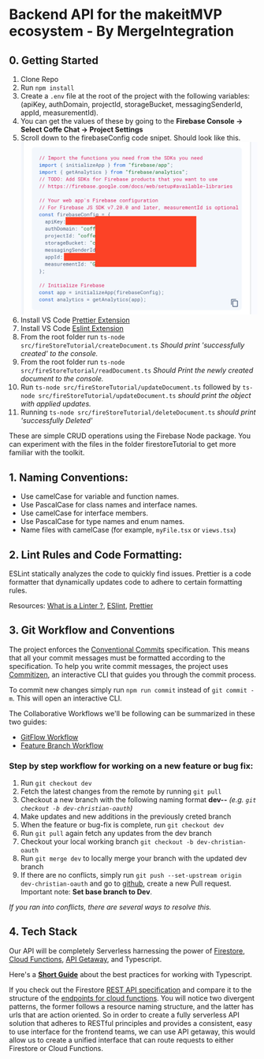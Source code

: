 # Backend API for the makeitMVP ecosystem - By MergeIntegration

## 0. Getting Started

1. Clone Repo
2. Run `npm install`
3. Create a `.env` file at the root of the project with the following variables: (apiKey, authDomain, projectId, storageBucket, messagingSenderId, appId, measurementId).
4. You can get the values of these by going to the **Firebase Console -> Select Coffe Chat -> Project Settings**
5. Scroll down to the firebaseConfig code snipet. Should look like this. ![Screenshot](./screenshot_1.png)
6. Install VS Code [Prettier Extension](https://marketplace.visualstudio.com/items?itemName=esbenp.prettier-vscode)
7. Install VS Code [Eslint Extension](https://marketplace.visualstudio.com/items?itemName=dbaeumer.vscode-eslint)
8. From the root folder run `ts-node src/fireStoreTutorial/createDocument.ts` _Should print 'successfully created' to the console._
9. From the root folder run `ts-node src/fireStoreTutorial/readDocument.ts` _Should Print the newly created document to the console._
10. Run `ts-node src/fireStoreTutorial/updateDocument.ts` followed by `ts-node src/fireStoreTutorial/updateDocument.ts` _should print the object with applied updates._
11. Running `ts-node src/fireStoreTutorial/deleteDocument.ts` _should print 'successfully Deleted'_

These are simple CRUD operations using the Firebase Node package. You can experiment with the files in the folder firestoreTutorial to get more familiar with the toolkit.

## 1. Naming Conventions:

- Use camelCase for variable and function names.
- Use PascalCase for class names and interface names.
- Use camelCase for interface members.
- Use PascalCase for type names and enum names.
- Name files with camelCase (for example, `myFile.tsx` or `views.tsx`)

## 2. Lint Rules and Code Formatting:

ESLint statically analyzes the code to quickly find issues. Prettier is a code formatter that dynamically updates code to adhere to certain formatting rules.

Resources: [What is a Linter ?](https://www.testim.io/blog/what-is-a-linter-heres-a-definition-and-quick-start-guide/), [ESlint](https://typescript-eslint.io/), [Prettier](https://prettier.io/docs/en/)

## 3. Git Workflow and Conventions

The project enforces the [Conventional Commits](https://www.conventionalcommits.org/) specification. This means that all your commit messages must be formatted according to the specification. To help you write commit messages, the project uses [Commitizen](https://github.com/commitizen/cz-cli), an interactive CLI that guides you through the commit process.

To commit new changes simply run `npm run commit` instead of `git commit -m`. This will open an interactive CLI.

The Collaborative Workflows we'll be following can be summarized in these two guides:

- [GitFlow Workflow](https://www.atlassian.com/git/tutorials/comparing-workflows/gitflow-workflow)
- [Feature Branch Workflow](https://www.atlassian.com/git/tutorials/comparing-workflows/feature-branch-workflow)

### Step by step workflow for working on a new feature or bug fix:

1. Run `git checkout dev`
2. Fetch the latest changes from the remote by running `git pull`
3. Checkout a new branch with the following naming format **dev-<user>-<feature>** _(e.g. `git checkout -b dev-christian-oauth`)_
4. Make updates and new additions in the previously creted branch
5. When the feature or bug-fix is complete, run `git checkout dev`
6. Run `git pull` again fetch any updates from the dev branch
7. Checkout your local working branch `git checkout -b dev-christian-oauth`
8. Run `git merge dev` to locally merge your branch with the updated dev branch
9. If there are no conflicts, simply run `git push --set-upstream origin dev-christian-oauth` and go to [github](https://github.com/makeitMVPadmin/Communiti-Platform/pulls), create a new Pull request. Important note: **Set base branch to Dev**.

_If you ran into conflicts, there are several ways to resolve this._

## 4. Tech Stack

Our API will be completely Serverless harnessing the power of [Firestore](https://firebase.google.com/docs/firestore), [Cloud Functions](https://firebase.google.com/docs/functions), [API Getaway](https://cloud.google.com/api-gateway), and Typescript.

Here's a **[Short Guide](https://docs.aws.amazon.com/prescriptive-guidance/latest/best-practices-cdk-typescript-iac/typescript-best-practices.html#naming-conventions)** about the best practices for working with Typescript.

If you check out the Firestore [REST API specification](https://firebase.google.com/docs/firestore/reference/rest/#rest-resource:-v1.projects.databases.documents) and compare it to the structure of the [endpoints for cloud functions](https://cloud.google.com/functions/docs/calling/http#url). You will notice two divergent patterns, the former follows a resource naming structure, and the latter has urls that are action oriented. So in order to create a fully serverless API solution that adheres to RESTful principles and provides a consistent, easy to use interface for the frontend teams, we can use API getaway, this would allow us to create a unified interface that can route requests to either Firestore or Cloud Functions.
